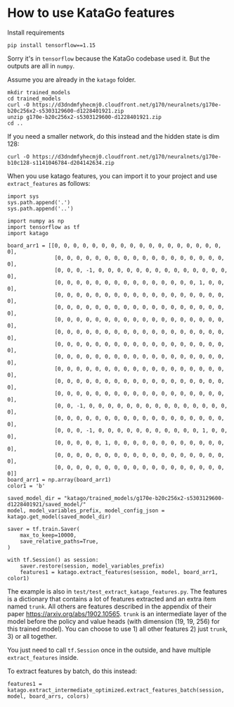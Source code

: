 # How to use KataGo features

Install requirements
```
pip install tensorflow==1.15
```

Sorry it's in `tensorflow` because the KataGo codebase used it. But the outputs are all in `numpy`.

Assume you are already in the `katago` folder.

```
mkdir trained_models
cd trained_models
curl -O https://d3dndmfyhecmj0.cloudfront.net/g170/neuralnets/g170e-b20c256x2-s5303129600-d1228401921.zip
unzip g170e-b20c256x2-s5303129600-d1228401921.zip
cd ..
```

If you need a smaller network, do this instead and the hidden state is dim 128:
```
curl -O https://d3dndmfyhecmj0.cloudfront.net/g170/neuralnets/g170e-b10c128-s1141046784-d204142634.zip
```


When you use katago features, you can import it to your project and use `extract_features` as follows:

````
import sys
sys.path.append('.')
sys.path.append('..')

import numpy as np
import tensorflow as tf
import katago

board_arr1 = [[0, 0, 0, 0, 0, 0, 0, 0, 0, 0, 0, 0, 0, 0, 0, 0, 0, 0, 0],
               [0, 0, 0, 0, 0, 0, 0, 0, 0, 0, 0, 0, 0, 0, 0, 0, 0, 0, 0],
               [0, 0, 0, -1, 0, 0, 0, 0, 0, 0, 0, 0, 0, 0, 0, 0, 0, 0, 0],
               [0, 0, 0, 0, 0, 0, 0, 0, 0, 0, 0, 0, 0, 0, 0, 1, 0, 0, 0],
               [0, 0, 0, 0, 0, 0, 0, 0, 0, 0, 0, 0, 0, 0, 0, 0, 0, 0, 0],
               [0, 0, 0, 0, 0, 0, 0, 0, 0, 0, 0, 0, 0, 0, 0, 0, 0, 0, 0],
               [0, 0, 0, 0, 0, 0, 0, 0, 0, 0, 0, 0, 0, 0, 0, 0, 0, 0, 0],
               [0, 0, 0, 0, 0, 0, 0, 0, 0, 0, 0, 0, 0, 0, 0, 0, 0, 0, 0],
               [0, 0, 0, 0, 0, 0, 0, 0, 0, 0, 0, 0, 0, 0, 0, 0, 0, 0, 0],
               [0, 0, 0, 0, 0, 0, 0, 0, 0, 0, 0, 0, 0, 0, 0, 0, 0, 0, 0],
               [0, 0, 0, 0, 0, 0, 0, 0, 0, 0, 0, 0, 0, 0, 0, 0, 0, 0, 0],
               [0, 0, 0, 0, 0, 0, 0, 0, 0, 0, 0, 0, 0, 0, 0, 0, 0, 0, 0],
               [0, 0, 0, 0, 0, 0, 0, 0, 0, 0, 0, 0, 0, 0, 0, 0, 0, 0, 0],
               [0, 0, -1, 0, 0, 0, 0, 0, 0, 0, 0, 0, 0, 0, 0, 0, 0, 0, 0],
               [0, 0, 0, 0, 0, 0, 0, 0, 0, 0, 0, 0, 0, 0, 0, 0, 0, 0, 0],
               [0, 0, 0, -1, 0, 0, 0, 0, 0, 0, 0, 0, 0, 0, 0, 1, 0, 0, 0],
               [0, 0, 0, 0, 0, 1, 0, 0, 0, 0, 0, 0, 0, 0, 0, 0, 0, 0, 0],
               [0, 0, 0, 0, 0, 0, 0, 0, 0, 0, 0, 0, 0, 0, 0, 0, 0, 0, 0],
               [0, 0, 0, 0, 0, 0, 0, 0, 0, 0, 0, 0, 0, 0, 0, 0, 0, 0, 0]]
board_arr1 = np.array(board_arr1)
color1 = 'b'

saved_model_dir = "katago/trained_models/g170e-b20c256x2-s5303129600-d1228401921/saved_model/"
model, model_variables_prefix, model_config_json = katago.get_model(saved_model_dir)

saver = tf.train.Saver(
    max_to_keep=10000,
    save_relative_paths=True,
)

with tf.Session() as session:
    saver.restore(session, model_variables_prefix)
    features1 = katago.extract_features(session, model, board_arr1, color1)
````

The example is also in `test/test_extract_katago_features.py`. The features is a dictionary that contains a lot of features extracted and an extra item named `trunk`. All others are features described in the appendix of their paper https://arxiv.org/abs/1902.10565. `trunk` is an intermediate layer of the model before the policy and value heads (with dimension (19, 19, 256) for this trained model). You can choose to use 1) all other features 2) just `trunk`, 3) or all together.

You just need to call `tf.Session` once in the outside, and have multiple `extract_features` inside.

To extract features by batch, do this instead:

```
features1 = katago.extract_intermediate_optimized.extract_features_batch(session, model, board_arrs, colors)
```